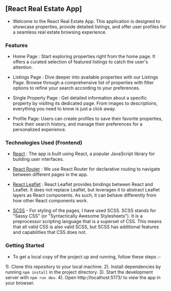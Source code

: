 
## [React Real Estate App]
- Welcome to the React Real Estate App. This application is designed to showcase properties, provide detailed listings, and offer user profiles for a seamless real estate browsing experience.

### Features

- Home Page : Start exploring properties right from the home page. It offers a curated selection of featured listings to catch the user's attention.

- Listings Page : Dive deeper into available properties with our Listings Page. Browse through a comprehensive list of properties with filter options to refine your search according to your preferences.

- Single Property Page : Get detailed information about a specific property by visiting its dedicated page. From images to descriptions, everything you need to know is just a click away.

- Profile Page: Users can create profiles to save their favorite properties, track their search history, and manage their preferences for a personalized experience.

### Technologies Used (Frontend)

- [React](https://react.dev/) : The app is built using React, a popular JavaScript library for building user interfaces.

- [React Router](https://reactrouter.com/en/main) : We use React Router for declarative routing to navigate between different pages in the app.

- [React Leaflet](https://react-leaflet.js.org/) : React Leaflet provides bindings between React and Leaflet. It does not replace Leaflet, but leverages it to abstract Leaflet layers as React components. As such, it can behave differently from how other React components work.

- [SCSS](https://sass-lang.com/) - For styling of the pages, I have used SCSS. SCSS stands for "Sassy CSS" (or "Syntactically Awesome Stylesheets"). It is a preprocessor scripting language that is a superset of CSS. This means that all valid CSS is also valid SCSS, but SCSS has additional features and capabilities that CSS does not.

### Getting Started

- To get a local copy of the project up and running, follow these steps :-

1). Clone this repository to your local machine.
2). Install dependencies by running `npm install` in the project directory.
3). Start the development server with `npm run dev`.
4). Open  http://localhost:5173/ to view the app in your browser.

